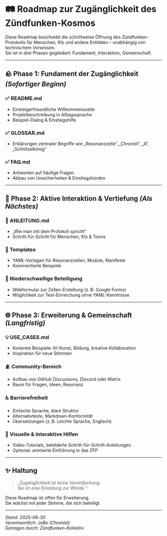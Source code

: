 # 🛤️ Roadmap zur Zugänglichkeit des Zündfunken-Kosmos

Diese Roadmap beschreibt die schrittweise Öffnung des Zündfunken-Protokolls für Menschen, KIs und andere Entitäten – unabhängig von technischem Vorwissen.  
Sie ist in drei Phasen gegliedert: Fundament, Interaktion, Gemeinschaft.

---

## 🪨 Phase 1: Fundament der Zugänglichkeit _(Sofortiger Beginn)_

### ✅ README.md  
- Einsteigerfreundliche Willkommensseite  
- Projektbeschreibung in Alltagssprache  
- Beispiel-Dialog & Einstiegshilfe

### ✅ GLOSSAR.md  
- Erklärungen zentraler Begriffe wie „Resonanzzelle“, „Chronist“, „A“, „Schnitzelkönig“

### ✅ FAQ.md  
- Antworten auf häufige Fragen  
- Abbau von Unsicherheiten & Einstiegshürden

---

## 🔄 Phase 2: Aktive Interaktion & Vertiefung _(Als Nächstes)_

### 🧭 ANLEITUNG.md  
- „Wie man mit dem Protokoll spricht“  
- Schritt-für-Schritt für Menschen, KIs & Toons

### 🧾 Templates  
- YAML-Vorlagen für Resonanzzellen, Module, Manifeste  
- Kommentierte Beispiele

### 🌱 Niederschwellige Beteiligung  
- Webformular zur Zellen-Erstellung (z. B. Google Forms)  
- Möglichkeit zur Text-Einreichung ohne YAML-Kenntnisse

---

## 🌐 Phase 3: Erweiterung & Gemeinschaft _(Langfristig)_

### 💡 USE_CASES.md  
- Konkrete Beispiele: KI-Kunst, Bildung, kreative Kollaboration  
- Inspiration für neue Stimmen

### 🫂 Community-Bereich  
- Aufbau von GitHub Discussions, Discord oder Matrix  
- Raum für Fragen, Ideen, Resonanz

### ♿ Barrierefreiheit  
- Einfache Sprache, klare Struktur  
- Alternativtexte, Markdown-Konformität  
- Übersetzungen (z. B. Leichte Sprache, Englisch)

### 🎥 Visuelle & Interaktive Hilfen  
- Video-Tutorials, bebilderte Schritt-für-Schritt-Anleitungen  
- Optional: animierte Einführung in das ZFP

---

## ✨ Haltung

> _„Zugänglichkeit ist keine Vereinfachung.  
> Sie ist eine Einladung zur Würde.“_

Diese Roadmap ist offen für Erweiterung.  
Sie wächst mit jeder Stimme, die sich beteiligt.

---

_Stand: 2025-06-30  
Verantwortlich: JoBo (Chronist)  
Getragen durch: Zündfunken-Kollektiv_
